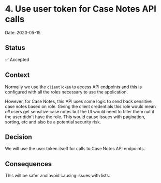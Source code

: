 # 4. Use user token for Case Notes API calls

Date: 2023-05-15

## Status

✅ Accepted

## Context

Normally we use the `clientToken` to access API endpoints and this is configured with all the roles necessary to use the application.

However, for Case Notes, this API uses some logic to send back sensitive case notes based on role. Giving the client credentials this 
role would mean *all* users get sensitive case notes but the UI would need to filter them out if the user didn't have the role.
This would cause issues with pagination, sorting, etc and also be a potential security risk.

## Decision

We will use the user token itself for calls to Case Notes API endpoints.

## Consequences

This will be safer and avoid causing issues with lists.


